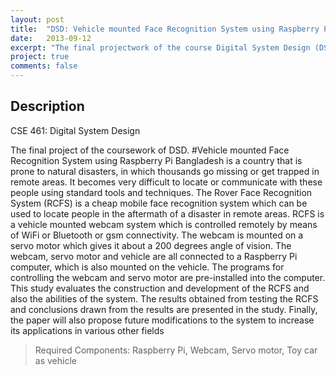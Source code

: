 ```yaml
---
layout: post
title:  "DSD: Vehicle mounted Face Recognition System using Raspberry Pi"
date:   2013-09-12
excerpt: "The final projectwork of the course Digital System Design (DSD)"
project: true
comments: false
---
```


## Description
CSE 461: Digital System Design

The final project of the coursework of DSD.
#Vehicle mounted Face Recognition System using Raspberry Pi
Bangladesh is a country that is prone to natural disasters, in which thousands go missing or get trapped in remote areas. It becomes very difficult to locate or communicate with these people using standard tools and techniques. The Rover Face Recognition System (RCFS) is a cheap mobile face recognition system which can be used to locate people in the aftermath of a disaster in remote areas. RCFS is a vehicle mounted webcam system which is controlled remotely by means of WiFi or Bluetooth or gsm connectivity. The webcam is mounted on a servo motor which gives it about a 200 degrees angle of vision. The webcam, servo motor and vehicle are all connected to a Raspberry Pi computer, which is also mounted on the vehicle. The programs for controlling the webcam and servo motor are pre-installed into the computer. This study evaluates the construction and development of the RCFS and also the abilities of the system. The results obtained from testing the RCFS and conclusions drawn from the results are presented in the study. Finally, the paper will also propose future modifications to the system to increase its applications in various other fields

>Required Components: Raspberry Pi, Webcam, Servo motor, Toy car as vehicle
